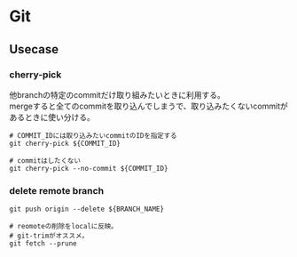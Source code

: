 # Git

## Usecase

### cherry-pick

他branchの特定のcommitだけ取り組みたいときに利用する。  
mergeすると全てのcommitを取り込んでしまうで、取り込みたくないcommitがあるときに使い分ける。

```console
# COMMIT_IDには取り込みたいcommitのIDを指定する
git cherry-pick ${COMMIT_ID}

# commitはしたくない
git cherry-pick --no-commit ${COMMIT_ID}
```

### delete remote branch

```console
git push origin --delete ${BRANCH_NAME}

# reomoteの削除をlocalに反映。
# git-trimがオススメ。
git fetch --prune 
```
